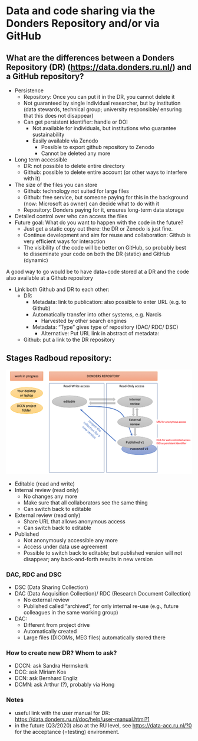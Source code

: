 # Data and code sharing via the Donders Repository and/or via GitHub

## What are the differences between a Donders Repository (DR) (https://data.donders.ru.nl/) and a GitHub repository? 

- Persistence
  - Repository: Once you can put it in the DR, you cannot delete it
  - Not guaranteed by single individual researcher, but by institution (data stewards, technical group; university responsible/ ensuring that this does not disappear)
  - Can get persistent identifier: handle or DOI
    - Not available for individuals, but institutions who guarantee sustainability
    - Easily available via Zenodo
      - Possible to export github repository to Zenodo
      - Cannot be deleted any more
- Long term accessible
  - DR: not possible to delete entire directory
  - Github: possible to delete entire account (or other ways to interfere with it)
- The size of the files you can store
  - Github: technology not suited for large files
  - Github: free service, but someone paying for this in the background (now: Microsoft as owner) can decide what to do with it
  - Repository: Donders paying for it, ensures long-term data storage
- Detailed control over who can access the files 
- Future goal: What do you want to happen with the code in the future?
  - Just get a static copy out there: the DR or Zenodo is just fine.
  - Continue development and aim for reuse and collaboration: Github is very efficient ways for interaction
  - The visibility of the code will be better on GitHub, so probably best to disseminate your code on both the DR (static) and GitHub (dynamic)

A good way to go would be to have data+code stored at a DR and the code also available at a Github repository 

- Link both Github and DR to each other:
  - DR:
    - Metadata: link to publication: also possible to enter URL (e.g. to Github)
    - Automatically transfer into other systems, e.g. Narcis
      - Harvested by other search engines
    - Metadata: “Type” gives type of repository (DAC/ RDC/ DSC)
      - Alternative: Put URL link in abstract of metadata:
  - Github: put a link to the DR repository

## Stages Radboud repository:

![alt text](https://raw.githubusercontent.com/Donders-Institute/meg-hackathon/master/2020-05-25-datasharing/shared%20collection%20states.png)

- Editable (read and write)
- Internal review (read only)
  - No changes any more
  - Make sure that all collaborators see the same thing
  - Can switch back to editable
- External review (read only)
  - Share URL that allows anonymous access
  - Can switch back to editable
- Published
  - Not anonymously accessible any more
  - Access under data use agreement
  - Possible to switch back to editable; but published version will not disappear; any back-and-forth results in new version

### DAC, RDC and DSC
- DSC (Data Sharing Collection)
- DAC (Data Acquisition Collection)/ RDC (Research Document Collection)
  - No external review
  - Published called “archived”, for only internal re-use (e.g., future colleagues in the same working group)
- DAC:
  - Different from project drive
  - Automatically created
  - Large files (DICOMs, MEG files) automatically stored there
  
### How to create new DR? Whom to ask?
- DCCN: ask Sandra Hermskerk
- DCC: ask Miriam Kos
- DCN: ask Bernhard Engliz
- DCMN: ask Arthur (?), probably via Hong

### Notes
- useful link with the user manual for DR: https://data.donders.ru.nl/doc/help/user-manual.html?1
- in the future (Q3/2020) also at the RU level, see https://data-acc.ru.nl/?0 for the acceptance (=testing) environment.

